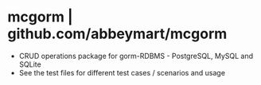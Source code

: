 # mcgorm | github.com/abbeymart/mcgorm

- CRUD operations package for gorm-RDBMS - PostgreSQL, MySQL and SQLite
- See the test files for different test cases / scenarios and usage
